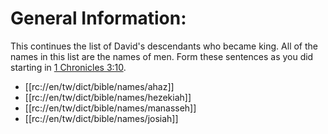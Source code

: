 # General Information:

This continues the list of David's descendants who became king. All of the names in this list are the names of men. Form these sentences as you did starting in [1 Chronicles 3:10](./10.md).
* [[rc://en/tw/dict/bible/names/ahaz]]
* [[rc://en/tw/dict/bible/names/hezekiah]]
* [[rc://en/tw/dict/bible/names/manasseh]]
* [[rc://en/tw/dict/bible/names/josiah]]

